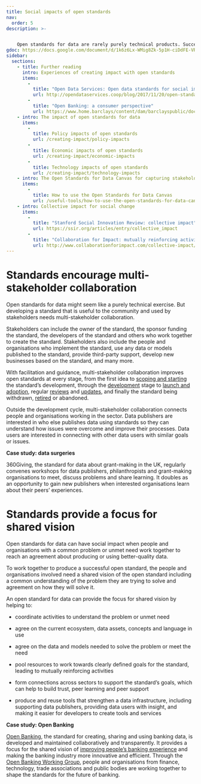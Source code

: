 ```yaml
---
title: Social impacts of open standards
nav:
  order: 5
description: >-  


    Open standards for data are rarely purely technical products. Successful standards engage with many stakeholders, from the people and organisations directly involved in developing the open standards to those who are impacted by them.
gdoc: https://docs.google.com/document/d/1k6z6Lx-WMig8Zk-5p1H-ciDdFE-VRIzoKq-BFOGcb_A/edit?usp=sharing
sidebar:
  sections:
    - title: Further reading
      intro: Experiences of creating impact with open standards
      items:
        -
          title: "Open Data Services: Open data standards for social impact"
          url: http://opendataservices.coop/blog/2017/11/20/open-standards-for-social-impact.html
        -          
          title: "Open Banking: a consumer perspective"
          url: https://www.home.barclays/content/dam/barclayspublic/docs/Citizenship/Research/Open%20Banking%20A%20Consumer%20Perspective%20Faith%20Reynolds%20January%202017.pdf    
    - intro: The impact of open standards for data
      items:
        -
          title: Policy impacts of open standards
          url: /creating-impact/policy-impacts        
        -
          title: Economic impacts of open standards
          url: /creating-impact/economic-impacts
        -
          title: Technology impacts of open standards
          url: /creating-impact/technology-impacts    
    - intro: The Open Standards for Data Canvas for capturing stakeholders’ needs
      items:
        -
          title: How to use the Open Standards for Data Canvas
          url: /useful-tools/how-to-use-the-open-standards-for-data-canvas    
    - intro: Collective impact for social change
      items:
        -
          title: "Stanford Social Innovation Review: collective impact"
          url: https://ssir.org/articles/entry/collective_impact        
        -
          title: "Collaboration for Impact: mutually reinforcing activities"
          url: http://www.collaborationforimpact.com/collective-impact/mutually-reinforcing-activities/
---
```


# Standards encourage multi-stakeholder collaboration

Open standards for data might seem like a purely technical exercise. But developing a standard that is useful to the community and used by stakeholders needs multi-stakeholder collaboration.

Stakeholders can include the owner of the standard, the sponsor funding the standard, the developers of the standard and others who work together to create the standard. Stakeholders also include the people and organisations who implement the standard, use any data or models published to the standard, provide third-party support, develop new businesses based on the standard, and many more.

With facilitation and guidance, multi-stakeholder collaboration improves open standards at every stage, from the first idea to [scoping and starting](/creating-open-standards/developing-standards/scoping-and-starting) the standard’s development, through the [development](/creating-open-standards/developing-standards/development) stage to [launch and adoption](/creating-open-standards/developing-standards/launch-and-adoption), regular [reviews](/creating-open-standards/developing-standards/review) and [updates](/creating-open-standards/developing-standards/update-or-retire), and finally the standard being withdrawn, [retired](/creating-open-standards/developing-standards/update-or-retire) or abandoned.

Outside the development cycle, multi-stakeholder collaboration connects people and organisations working in the sector. Data publishers are interested in who else publishes data using standards so they can understand how issues were overcome and improve their processes. Data users are interested in connecting with other data users with similar goals or issues. 

**Case study: data surgeries**

360Giving, the standard for data about grant-making in the UK, regularly convenes workshops for data publishers, philanthropists and grant-making organisations to meet, discuss problems and share learning. It doubles as an opportunity to gain new publishers when interested organisations learn about their peers’ experiences.

# Standards provide a focus for shared vision

Open standards for data can have social impact when people and organisations with a common problem or unmet need work together to reach an agreement about producing or using better-quality data. 

To work together to produce a successful open standard, the people and organisations involved need a shared vision of the open standard including a common understanding of the problem they are trying to solve and agreement on how they will solve it.

An open standard for data can provide the focus for shared vision by helping to:

* coordinate activities to understand the problem or unmet need

* agree on the current ecosystem, data assets, concepts and language in use

* agree on the data and models needed to solve the problem or meet the need

* pool resources to work towards clearly defined goals for the standard, leading to mutually reinforcing activities

* form connections across sectors to support the standard’s goals, which can help to build trust, peer learning and peer support

* produce and reuse tools that strengthen a data infrastructure, including supporting data publishers, providing data users with insight, and making it easier for developers to create tools and services 

**Case study: Open Banking**

[Open Banking](https://www.openbanking.org.uk/), the standard for creating, sharing and using banking data, is developed and maintained collaboratively and transparently. It provides a focus for the shared vision of [improving people’s banking experience](https://theodi.org/open-banking-standard) and making the banking industry more innovative and efficient. Through the [Open Banking Working Group](https://theodi.org/news/open-banking-working-group-terms-of-reference), people and organisations from finance, technology, trade associations and public bodies are working together to shape the standards for the future of banking.

